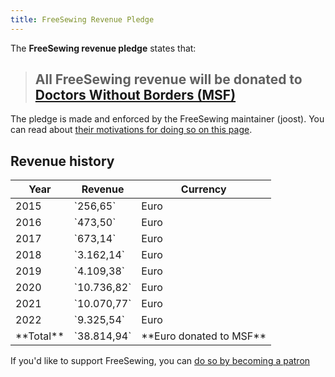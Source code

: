 ```yaml
---
title: FreeSewing Revenue Pledge
---
```


The **FreeSewing revenue pledge** states that:

> ## All FreeSewing revenue will be donated to [Doctors Without Borders (MSF)](http://www.msf.org/)

The pledge is made and enforced by the FreeSewing maintainer (joost).
You can read about [their motivations for doing so on this page](/docs/about/pledge/motivation/).

## Revenue history

<table class="table table-striped text-base-content">
  <thead>
    <tr>
      <th>Year</th>
      <th>Revenue</th>
      <th>Currency</th>
    </tr>
  </thead>
  <tbody>
    <tr>
      <td>2015</td>
      <td>`256,65`</td>
      <td>Euro</td>
    </tr>
    <tr>
      <td>2016</td>
      <td>`473,50`</td>
      <td>Euro</td>
    </tr>
    <tr>
      <td>2017</td>
      <td>`673,14`</td>
      <td>Euro</td>
    </tr>
    <tr>
      <td>2018</td>
      <td>`3.162,14`</td>
      <td>Euro</td>
    </tr>
    <tr>
      <td>2019</td>
      <td>`4.109,38`</td>
      <td>Euro</td>
    </tr>
    <tr>
      <td>2020</td>
      <td>`10.736,82`</td>
      <td>Euro</td>
    </tr>
    <tr>
      <td>2021</td>
      <td>`10.070,77`</td>
      <td>Euro</td>
    </tr>
    <tr>
      <td>2022</td>
      <td>`9.325,54`</td>
      <td>Euro</td>
    </tr>
    <tr>
      <td>**Total**</td>
      <td>`38.814,94`</td>
      <td>**Euro donated to MSF**</td>
    </tr>
  </tbody>
</table>

<Tip>

If you'd like to support FreeSewing, you can [do so by becoming a patron](/patrons/join/)

</Tip>

